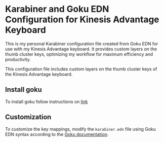 # Karabiner and Goku EDN Configuration for Kinesis Advantage Keyboard

This is my personal Karabiner configuration file created from Goku EDN for use with my Kinesis Advantage keyboard. It provides custom layers on the thumb cluster keys, optimizing my workflow for maximum efficiency and productivity.

This configuration file includes custom layers on the thumb cluster keys of the Kinesis Advantage keyboard.

## Install goku

To install goku follow instructions on [link](https://github.com/yqrashawn/GokuRakuJoudo)

## Customization

To customize the key mappings, modify the `karabiner.edn` file using Goku EDN syntax according to the [Goku documentation](https://github.com/yqrashawn/GokuRakuJoudo/blob/master/tutorial.md).
